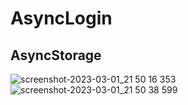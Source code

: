 # AsyncLogin
## AsyncStorage

    
![screenshot-2023-03-01_21 50 16 353](https://user-images.githubusercontent.com/45879059/222236671-4f319d90-6ad9-43a6-8f0f-e64ab2ef75d8.png)
![screenshot-2023-03-01_21 50 38 599](https://user-images.githubusercontent.com/45879059/222236677-63f09175-d62a-47e0-8fb3-59ae9c6ae1f0.png)
